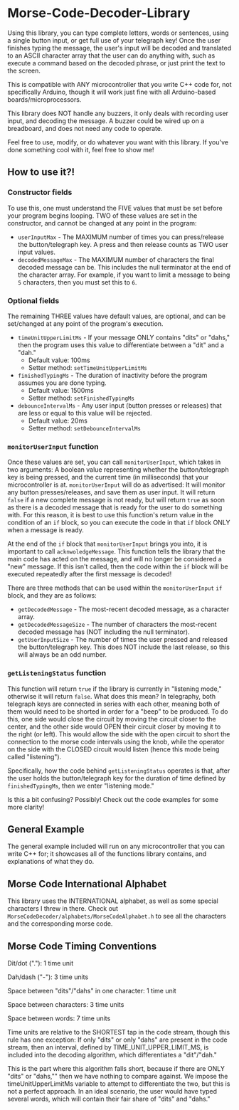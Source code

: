 # Morse-Code-Decoder-Library
Using this library, you can type complete letters, words or sentences, using a single button input, or get full use of your telegraph key! Once the user finishes typing the message, the user's input will be decoded and translated to an ASCII character array that the user can do anything with, such as execute a command based on the decoded phrase, or just print the text to the screen.

This is compatible with ANY microcontroller that you write C++ code for, not specifically Arduino, though it will work just 
fine with all Arduino-based boards/microprocessors.

This library does NOT handle any buzzers, it only deals with recording user input, and decoding the message. A buzzer could 
be wired up on a breadboard, and does not need any code to operate.

Feel free to use, modify, or do whatever you want with this library. If you've done something cool with it, feel free to 
show me!

## How to use it?!

### Constructor fields
To use this, one must understand the FIVE values that must be set before your program begins looping. TWO of these values are 
set in the constructor, and cannot be changed at any point in the program:
- `userInputMax` - The MAXIMUM number of times you can press/release the button/telegraph key. A press and then release counts as TWO user input values.
- `decodedMessageMax` - The MAXIMUM number of characters the final decoded message can be. This includes the null terminator at the end of the character array. For example, if you want to limit a message to being `5` characters, then you must set this to `6`.

### Optional fields
The remaining THREE values have default values, are optional, and can be set/changed at any point of the program's execution.
- `timeUnitUpperLimitMs` - If your message ONLY contains "dits" or "dahs," then the program uses this value to differentiate between a "dit" and a "dah."
  - Default value: 100ms
  - Setter method: `setTimeUnitUpperLimitMs`
- `finishedTypingMs` - The duration of inactivity before the program assumes you are done typing.
  - Default value: 1500ms
  - Setter method: `setFinishedTypingMs`
- `debounceIntervalMs` - Any user input (button presses or releases) that are less or equal to this value will be rejected.
  - Default value: 20ms
  - Setter method: `setDebounceIntervalMs`

### `monitorUserInput` function
Once these values are set, you can call `monitorUserInput`, which takes in two arguments: A boolean value representing whether 
the button/telegraph key is being pressed, and the current time (in milliseconds) that your microcontroller is at. `monitorUserInput` 
will do as advertised: It will monitor any button presses/releases, and save them as user input. It will return `false` if a new 
complete message is not ready, but will return `true` as soon as there is a decoded message that is ready for the user to do 
something with. For this reason, it is best to use this function's return value in the condition of an `if` block, so you can 
execute the code in that `if` block ONLY when a message is ready.

At the end of the `if` block that `monitorUserInput` brings you into, it is important to call `acknwoledgeMessage`. This function
tells the library that the main code has acted on the message, and will no longer be considered a "new" message. If this isn't called,
then the code within the `if` block will be executed repeatedly after the first message is decoded!

There are three methods that can be used within the `monitorUserInput` `if` block, and they are as follows:
- `getDecodedMessage` - The most-recent decoded message, as a character array.
- `getDecodedMessageSize` - The number of characters the most-recent decoded message has (NOT including the null terminator).
- `getUserInputSize` - The number of times the user pressed and released the button/telegraph key. This does NOT include the last release, so this will always be an odd number.

### `getListeningStatus` function
This function will return `true` if the library is currently in "listening mode," otherwise it will return `false`. What does this mean? 
In telegraphy, both telegraph keys are connected in series with each other, meaning both of them would need to be shorted in order for
a "beep" to be produced. To do this, one side would close the circuit by moving the circuit closer to the center, and the other side
would OPEN their circuit closer by moving it to the right (or left). This would allow the side with the open circuit to short the connection
to the morse code intervals using the knob, while the operator on the side with the CLOSED circuit would listen (hence this mode being 
called "listening").

Specifically, how the code behind `getListeningStatus` operates is that, after the user holds the button/telegraph key for the duration 
of time defined by `finishedTypingMs`, then we enter "listening mode."

Is this a bit confusing? Possibly! Check out the code examples for some more clarity!

## General Example
The general example included will run on any microcontroller that you can write C++ for; it showcases all of the functions library 
contains, and explanations of what they do.

## Morse Code International Alphabet
This library uses the INTERNATIONAL alphabet, as well as some special characters I threw in there. Check out 
`MorseCodeDecoder/alphabets/MorseCodeAlphabet.h` to see all the characters and the corresponding morse code.

## Morse Code Timing Conventions
Dit/dot ("."): 1 time unit

Dah/dash ("-"): 3 time units

Space between "dits"/"dahs" in one character: 1 time unit

Space between characters: 3 time units

Space between words: 7 time units

Time units are relative to the SHORTEST tap in the code stream, though this rule has one exception:
If only "dits" or only "dahs" are present in the code stream, then an interval, defined by TIME_UNIT_UPPER_LIMIT_MS, 
is included into the decoding algorithm, which differentiates a "dit"/"dah."

This is the part where this algorithm falls short, because if there are ONLY "dits" or "dahs,"" then we have nothing
to compare against. We impose the timeUnitUpperLimitMs variable to attempt to differentiate the two, but this is not
a perfect approach. In an ideal scenario, the user would have typed several words, which will contain their
fair share of "dits" and "dahs."
